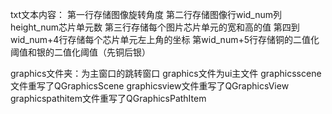 txt文本内容：
第一行存储图像旋转角度
第二行存储图像行wid_num列height_num芯片单元数
第三行存储每个图片芯片单元的宽和高的值
第四到wid_num+4行存储每个芯片单元左上角的坐标
第wid_num+5行存储铜的二值化阈值和银的二值化阈值（先铜后银）

graphics文件夹：为主窗口的跳转窗口
graphics文件为ui主文件
graphicsscene文件重写了QGraphicsScene
graphicsview文件重写了QGraphicsView
graphicspathitem文件重写了QGraphicsPathItem